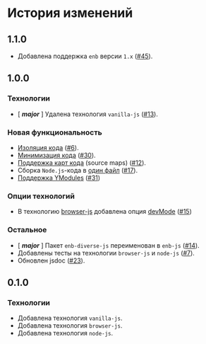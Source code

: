 История изменений
=================

1.1.0
-----

* Добавлена поддержка `enb` версии `1.x` ([#45]).

1.0.0
-----

### Технологии

* [ __*major*__ ] Удалена технология `vanilla-js` ([#13]).

### Новая функциональность

* [Изоляция кода](README.md#Изоляция-кода-исходных-блоков) ([#6]).
* [Минимизация кода](README.md#Минимизация-кода) ([#30]).
* [Поддержка карт кода](README.md#source-maps) (source maps) ([#12]).
* Сборка `Node.js`-кода в [один файл](api.ru.md#bundled) ([#17]).
* [Поддержка YModules](api.ru.md#includeym) ([#31])

### Опции технологий

* В технологию [browser-js](api.ru.md#browser-js) добавлена опция [devMode](api.ru.md#devmode) ([#15])

### Остальное

* [ __*major*__ ] Пакет `enb-diverse-js` переименован в `enb-js` ([#14]).
* Добавлены тесты на технологии `browser-js` и `node-js` ([#7]).
* Обновлен jsdoc ([#23]).

0.1.0
-----

### Технологии

* Добавлена технология `vanilla-js`.
* Добавлена технология `browser-js`.
* Добавлена технология `node-js`.

[#45]: https://github.com/enb-make/enb-js/pull/45
[#31]: https://github.com/enb-make/enb-js/issues/31
[#30]: https://github.com/enb-make/enb-js/issues/30
[#23]: https://github.com/enb-make/enb-js/issues/23
[#17]: https://github.com/enb-make/enb-js/issues/17
[#15]: https://github.com/enb-make/enb-js/issues/15
[#14]: https://github.com/enb-make/enb-js/issues/14
[#13]: https://github.com/enb-make/enb-js/issues/13
[#12]: https://github.com/enb-make/enb-js/issues/12
[#7]:  https://github.com/enb-make/enb-js/issues/7
[#6]:  https://github.com/enb-make/enb-js/issues/6

